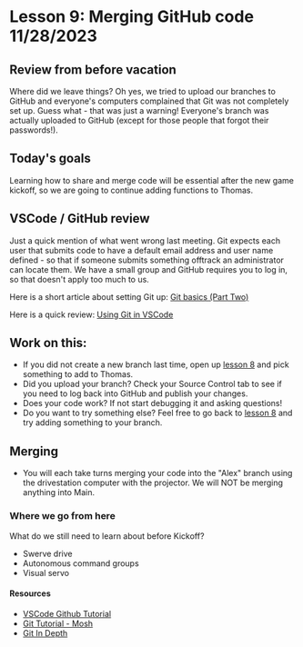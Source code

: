 # Lesson 9: Merging GitHub code  11/28/2023

## Review from before vacation
Where did we leave things?  Oh yes, we tried to upload our branches to GitHub and everyone's computers complained that Git was not completely set up.  Guess what - that was just a warning!  Everyone's branch was actually uploaded to GitHub (except for those people that forgot their passwords!).

## Today's goals
Learning how to share and merge code will be essential after the new game kickoff, so we are going to continue adding functions to Thomas.

## VSCode / GitHub review
Just a quick mention of what went wrong last meeting.  Git expects each user that submits code to have a default email address and user name defined - so that if someone submits something offtrack an administrator can locate them.  We have a small group and GitHub requires you to log in, so that doesn't apply too much to us.

Here is a short article about setting Git up: [Git basics (Part Two)](https://geo-jobe.com/mapthis/geo-jobes-guide-to-getting-started-with-git/)

Here is a quick review: [Using Git in VSCode](https://geo-jobe.com/mapthis/git-good-with-visual-studio-code/)

## Work on this:
* If you did not create a new branch last time, open up [lesson 8](./Lesson08.md) and pick something to add to Thomas.
* Did you upload your branch?  Check your Source Control tab to see if you need to log back into GitHub and publish your changes.
* Does your code work?  If not start debugging it and asking questions!
* Do you want to try something else?  Feel free to go back to [lesson 8](./Lesson08.md) and try adding something to your branch.

## Merging
* You will each take turns merging your code into the "Alex" branch using the drivestation computer with the projector.  We will NOT be merging anything into Main.

### Where we go from here
What do we still need to learn about before Kickoff?

* Swerve drive
* Autonomous command groups
* Visual servo

#### Resources
* [VSCode Github Tutorial](https://youtu.be/i_23KUAEtUM?si=Q0JcL2P3B59jHHnU)
* [Git Tutorial - Mosh](https://youtu.be/8JJ101D3knE?si=i3KA_56sb0Z5bmiz)
* [Git In Depth](https://youtu.be/Uszj_k0DGsg?si=WHzjH96zmV_1fCGr)
